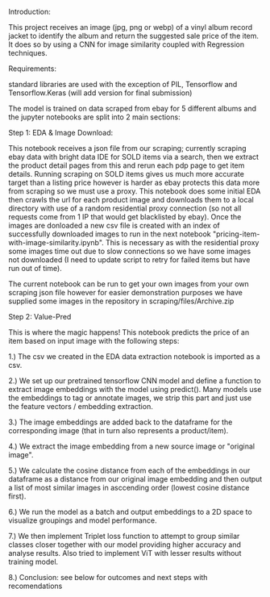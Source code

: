 Introduction:

This project receives an image (jpg, png or webp) of a vinyl album record jacket to identify the album and return the suggested sale price of the item.  It does so by using a CNN for image similarity coupled with Regression techniques. 

Requirements:

standard libraries are used with the exception of PIL, Tensorflow and Tensorflow.Keras (will add version for final submission)

The model is trained on data scraped from ebay for 5 different albums and the jupyter notebooks are split into 2 main sections:

Step 1: EDA & Image Download:

This notebook receives a json file from our scraping; currently scraping ebay data with bright data IDE for SOLD items via a search, then we extract the product detail pages from this and rerun each pdp page to get item details. 
Running scraping on SOLD items gives us much more accurate target than a listing price however is harder as ebay protects this data more from scraping so we must use a proxy. This notebook does some initial EDA then crawls the 
url for each product image and downloads them to a local directory with use of a random residential proxy connection (so not all requests come from 1 IP that would get blacklisted by ebay). Once the images are donloaded a 
new csv file is created with an index of successfully downloaded images to run in the next notebook "pricing-item-with-image-similarity.ipynb". This is necessary as with the residential proxy some images time out due to slow 
connections so we have some images not downloaded (I need to update script to retry for failed items but have run out of time).

The current notebook can be run to get your own images from your own scraping json file however for easier demonstration purposes we have supplied some images in the repository in scraping/files/Archive.zip

Step 2:  Value-Pred 

This is where the magic happens! This notebook predicts the price of an item based on input image with the following steps:

1.) The csv we created in the EDA data extraction notebook is imported as a csv.

2.) We set up our pretrained tensorflow CNN model and define a function to extract image embeddings with the model using predict(). Many models use the embeddings to tag or annotate images, we strip this part and just use the feature vectors / embedding extraction.

3.) The image embeddings are added back to the dataframe for the corresponding image (that in turn also represents a product/item).

4.) We extract the image embedding from a new source image or "original image".

5.) We calculate the cosine distance from each of the embeddings in our dataframe as a distance from our original image embedding and then output a list of most similar images in asccending order (lowest cosine distance first).

6.) We run the model as a batch and output embeddings to a 2D space to visualize groupings and model performance.

7.) We then implement Triplet loss function to attempt to group similar classes closer together with our model providing higher accuracy and analyse results. Also tried to implement ViT with lesser results without training model.

8.) Conclusion: see below for outcomes and next steps with recomendations
